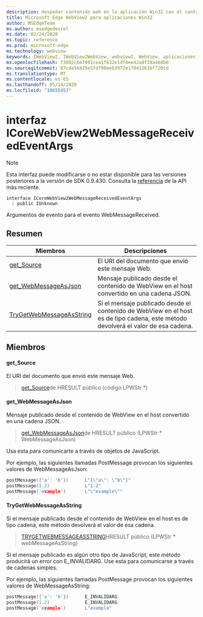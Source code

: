 ```yaml
---
description: Hospedar contenido web en la aplicación Win32 con el control Microsoft Edge WebView2
title: Microsoft Edge WebView2 para aplicaciones Win32
author: MSEdgeTeam
ms.author: msedgedevrel
ms.date: 02/24/2020
ms.topic: reference
ms.prod: microsoft-edge
ms.technology: webview
keywords: IWebView2, IWebView2WebView, webview2, WebView, aplicaciones Win32, Win32, Edge, ICoreWebView2, ICoreWebView2Host, control de explorador, HTML Edge
ms.openlocfilehash: f3002c6e7941cea1f632e1df4ee42a8f38a468b6
ms.sourcegitcommit: 07cda56425e5fdf90eeb3972e17041261bf720cd
ms.translationtype: MT
ms.contentlocale: es-ES
ms.lasthandoff: 05/14/2020
ms.locfileid: "10655457"
---
```

# interfaz ICoreWebView2WebMessageReceivedEventArgs 

> [!NOTE]
> Esta interfaz puede modificarse o no estar disponible para las versiones posteriores a la versión de SDK 0.9.430. Consulta la [referencia](../../../webview2-api-reference.md) de la API más reciente.

```
interface ICoreWebView2WebMessageReceivedEventArgs
  : public IUnknown
```

Argumentos de evento para el evento WebMessageReceived.

## Resumen

 Miembros                        | Descripciones
--------------------------------|---------------------------------------------
[get_Source](#get_source) | El URI del documento que envió este mensaje Web.
[get_WebMessageAsJson](#get_webmessageasjson) | Mensaje publicado desde el contenido de WebView en el host convertido en una cadena JSON.
[TryGetWebMessageAsString](#trygetwebmessageasstring) | Si el mensaje publicado desde el contenido de WebView en el host es de tipo cadena, este método devolverá el valor de esa cadena.

## Miembros

#### get_Source 

El URI del documento que envió este mensaje Web.

> [get_Source](#get_source)de HRESULT público (código LPWStr *)

#### get_WebMessageAsJson 

Mensaje publicado desde el contenido de WebView en el host convertido en una cadena JSON.

> [get_WebMessageAsJson](#get_webmessageasjson)de HRESULT público (LPWStr * WebMessageAsJson)

Usa esta para comunicarte a través de objetos de JavaScript.

Por ejemplo, las siguientes llamadas PostMessage provocan los siguientes valores de WebMessageAsJson:

```cpp
postMessage({'a': 'b'})      L"{\"a\": \"b\"}"
postMessage(1.2)             L"1.2"
postMessage('example')       L"\"example\""
```

#### TryGetWebMessageAsString 

Si el mensaje publicado desde el contenido de WebView en el host es de tipo cadena, este método devolverá el valor de esa cadena.

> [TRYGETWEBMESSAGEASSTRING](#trygetwebmessageasstring)HRESULT público (LPWStr * webMessageAsString)

Si el mensaje publicado es algún otro tipo de JavaScript, este método producirá un error con E_INVALIDARG. Use esta para comunicarse a través de cadenas simples.

Por ejemplo, las siguientes llamadas PostMessage provocan los siguientes valores de WebMessageAsString:

```cpp
postMessage({'a': 'b'})      E_INVALIDARG
postMessage(1.2)             E_INVALIDARG
postMessage('example')       L"example"
```

